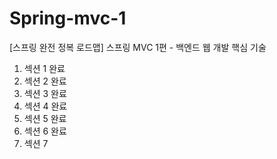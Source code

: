 # Spring-mvc-1
[스프링 완전 정복 로드맵] 스프링 MVC 1편 - 백엔드 웹 개발 핵심 기술

1. 섹션 1 완료
2. 섹션 2 완료
3. 섹션 3 완료
4. 섹션 4 완료
5. 섹션 5 완료
6. 섹션 6 완료
7. 섹션 7 
